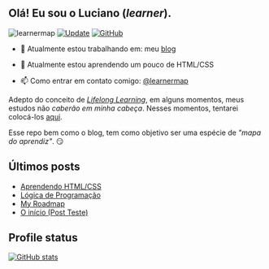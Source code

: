 ## Olá! Eu sou o Luciano (_learner_).

<a> <img src="https://komarev.com/ghpvc/?username=learnermap" alt="learnermap" /> </a>
[![Update](https://github.com/learnermap/learnermap/actions/workflows/blog-updates.yml/badge.svg)](https://github.com/learnermap/learnermap/actions/workflows/blog-updates.yml)
[![GitHub](https://img.shields.io/github/license/learnermap/learnermap)](https://github.com/learnermap/learnermap/blob/cdd2c10c083e9d3fec07999c339c89901055291c/LICENSE)

- :construction_worker: Atualmente estou trabalhando em: meu [blog](https://learnermap.github.io)
  
- :seedling: Atualmente estou aprendendo um pouco de HTML/CSS
  
- :mailbox: Como entrar em contato comigo: [@learnermap](https://twitter.com/learnermap)

Adepto do conceito de _[Lifelong Learning](https://www.alura.com.br/empresas/artigos/lifelong-learning-e-a-jornada-de-aprendizado-corporativo)_, em alguns momentos, meus estudos não _caberão em minha cabeça_. Nesses momentos, tentarei colocá-los [aqui](https://learnermap.github.io).

Esse repo bem como o blog, tem como objetivo ser uma espécie de _"mapa do aprendiz"_. :smirk:


## Últimos posts

<!--START_SECTION:posts-->
* [Aprendendo HTML/CSS](https://learnermap.github.io/html,/css,/frontend/2023/02/05/aprendendo-html-css.html)
* [Lógica de Programação](https://learnermap.github.io/programming/2023/01/31/logica-de-programacao.html)
* [My Roadmap](https://learnermap.github.io/talk/2023/01/30/my-roadmap.html)
* [O início (Post Teste)](https://learnermap.github.io/talk/2023/01/29/o-inicio.html)
<!--END_SECTION:posts-->


## Profile status

[![GitHub stats](https://github-readme-stats.vercel.app/api?username=learnermap&show_icons=true&theme=github_dark)](https://github.com/learnermap/github-readme-stats)

<!-- [![Top Langs](https://github-readme-stats.vercel.app/api/top-langs/?username=learnermap&layout=compact&theme=github_dark)](https://github.com/learnermap/github-readme-stats) -->


